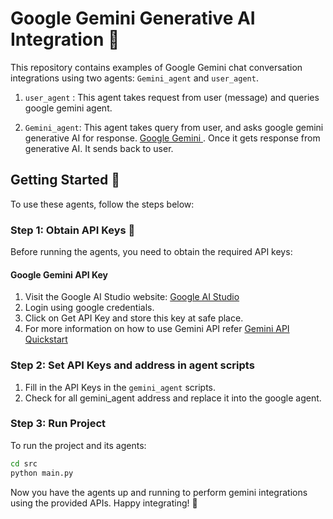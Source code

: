 # Google Gemini Generative AI Integration 🤑

This repository contains examples of Google Gemini chat conversation integrations using two agents: `Gemini_agent` and `user_agent`.

1. `user_agent` : This agent takes request from user (message) and queries google gemini agent. 

2. `Gemini_agent`: This agent takes query from user, and asks google gemini generative AI for response. [Google Gemini ](https://makersuite.google.com/app/prompts/new_freeform). Once it gets response from generative AI. It sends back to user.

## Getting Started 🚀

To use these agents, follow the steps below:

### Step 1: Obtain API Keys 🔑

Before running the agents, you need to obtain the required API keys:

#### Google Gemini API Key

1. Visit the Google AI Studio website: [Google AI Studio](https://makersuite.google.com/app/prompts/new_freeform)
2. Login using google credentials.
3. Click on Get API Key and store this key at safe place.
4. For more information on how to use Gemini API refer [Gemini API Quickstart](https://ai.google.dev/tutorials/python_quickstart#chat_conversations)

### Step 2: Set API Keys and address in agent scripts

1. Fill in the API Keys in the `gemini_agent` scripts.
2. Check for all gemini_agent address and replace it into the google agent.

### Step 3: Run Project

To run the project and its agents:

```bash
cd src
python main.py
```

Now you have the agents up and running to perform gemini integrations using the provided APIs. Happy integrating! 🎉
